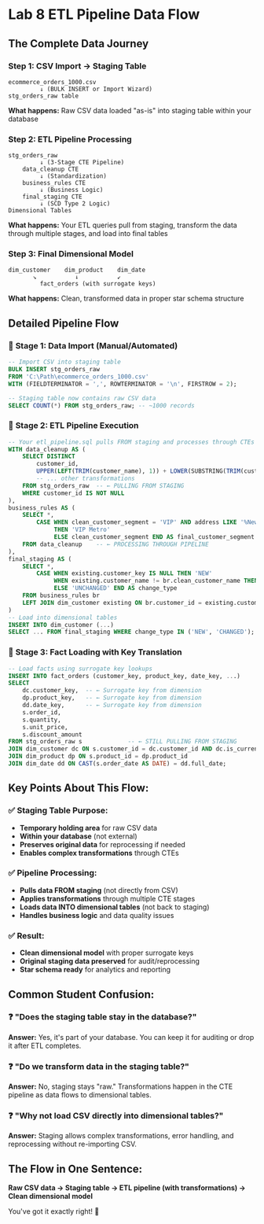 # Lab 8 ETL Pipeline Data Flow

## The Complete Data Journey

### Step 1: CSV Import → Staging Table
```
ecommerce_orders_1000.csv
         ↓ (BULK INSERT or Import Wizard)
stg_orders_raw table
```

**What happens:** Raw CSV data loaded "as-is" into staging table within your database

### Step 2: ETL Pipeline Processing
```
stg_orders_raw
         ↓ (3-Stage CTE Pipeline)
    data_cleanup CTE
         ↓ (Standardization)
    business_rules CTE  
         ↓ (Business Logic)
    final_staging CTE
         ↓ (SCD Type 2 Logic)
Dimensional Tables
```

**What happens:** Your ETL queries pull from staging, transform the data through multiple stages, and load into final tables

### Step 3: Final Dimensional Model
```
dim_customer    dim_product    dim_date
       ↘           ↓           ↙
         fact_orders (with surrogate keys)
```

**What happens:** Clean, transformed data in proper star schema structure

## Detailed Pipeline Flow

### 🔄 **Stage 1: Data Import (Manual/Automated)**
```sql
-- Import CSV into staging table
BULK INSERT stg_orders_raw
FROM 'C:\Path\ecommerce_orders_1000.csv'
WITH (FIELDTERMINATOR = ',', ROWTERMINATOR = '\n', FIRSTROW = 2);

-- Staging table now contains raw CSV data
SELECT COUNT(*) FROM stg_orders_raw; -- ~1000 records
```

### 🔄 **Stage 2: ETL Pipeline Execution**
```sql
-- Your etl_pipeline.sql pulls FROM staging and processes through CTEs
WITH data_cleanup AS (
    SELECT DISTINCT
        customer_id,
        UPPER(LEFT(TRIM(customer_name), 1)) + LOWER(SUBSTRING(TRIM(customer_name), 2, LEN(TRIM(customer_name)))) AS clean_customer_name,
        -- ... other transformations
    FROM stg_orders_raw  -- ← PULLING FROM STAGING
    WHERE customer_id IS NOT NULL
),
business_rules AS (
    SELECT *,
        CASE WHEN clean_customer_segment = 'VIP' AND address LIKE '%New York%' 
             THEN 'VIP Metro' 
             ELSE clean_customer_segment END AS final_customer_segment
    FROM data_cleanup    -- ← PROCESSING THROUGH PIPELINE
),
final_staging AS (
    SELECT *,
        CASE WHEN existing.customer_key IS NULL THEN 'NEW'
             WHEN existing.customer_name != br.clean_customer_name THEN 'CHANGED'
             ELSE 'UNCHANGED' END AS change_type
    FROM business_rules br
    LEFT JOIN dim_customer existing ON br.customer_id = existing.customer_id
)
-- Load into dimensional tables
INSERT INTO dim_customer (...) 
SELECT ... FROM final_staging WHERE change_type IN ('NEW', 'CHANGED');
```

### 🔄 **Stage 3: Fact Loading with Key Translation**
```sql
-- Load facts using surrogate key lookups
INSERT INTO fact_orders (customer_key, product_key, date_key, ...)
SELECT 
    dc.customer_key,  -- ← Surrogate key from dimension
    dp.product_key,   -- ← Surrogate key from dimension  
    dd.date_key,      -- ← Surrogate key from dimension
    s.order_id,
    s.quantity,
    s.unit_price,
    s.discount_amount
FROM stg_orders_raw s             -- ← STILL PULLING FROM STAGING
JOIN dim_customer dc ON s.customer_id = dc.customer_id AND dc.is_current = 1
JOIN dim_product dp ON s.product_id = dp.product_id
JOIN dim_date dd ON CAST(s.order_date AS DATE) = dd.full_date;
```

## Key Points About This Flow:

### ✅ **Staging Table Purpose:**
- **Temporary holding area** for raw CSV data
- **Within your database** (not external)
- **Preserves original data** for reprocessing if needed
- **Enables complex transformations** through CTEs

### ✅ **Pipeline Processing:**
- **Pulls data FROM staging** (not directly from CSV)
- **Applies transformations** through multiple CTE stages
- **Loads data INTO dimensional tables** (not back to staging)
- **Handles business logic** and data quality issues

### ✅ **Result:**
- **Clean dimensional model** with proper surrogate keys
- **Original staging data preserved** for audit/reprocessing
- **Star schema ready** for analytics and reporting

## Common Student Confusion:

### ❓ "Does the staging table stay in the database?"
**Answer:** Yes, it's part of your database. You can keep it for auditing or drop it after ETL completes.

### ❓ "Do we transform data in the staging table?"
**Answer:** No, staging stays "raw." Transformations happen in the CTE pipeline as data flows to dimensional tables.

### ❓ "Why not load CSV directly into dimensional tables?"
**Answer:** Staging allows complex transformations, error handling, and reprocessing without re-importing CSV.

## The Flow in One Sentence:
**Raw CSV data → Staging table → ETL pipeline (with transformations) → Clean dimensional model**

You've got it exactly right! 🎯
